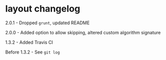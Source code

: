 # layout changelog
2.0.1 - Dropped `grunt`, updated README

2.0.0 - Added option to allow skipping, altered custom algorithm signature

1.3.2 - Added Travis CI

Before 1.3.2 - See `git log`
